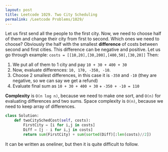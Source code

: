 ```yaml
---
layout: post
title: Leetcode 1029. Two City Scheduling
permalink: /Leetcode Problems/1029/
---
```


Let us first send all the people to the first city. Now, we need to choose half of them and change their city from first to second. Which ones we need to choose? Obviously the half with the smallest **difference** of costs between second and first cities. This difference can be negative and positive. Let us go through example: `costs = [[10,20],[30,200],[400,50],[30,20]]`
Then:
1. We put all of them to 1 city and pay `10 + 30 + 400 + 30`
2. Now, evaluate differences: `10, 170, -350, -10`.
3. Choose 2 smallest differences, in this case it is `-350` and `-10` (they are negative, so we can say we get a refund)
4. Evaluate final sum as `10 + 30 + 400 + 30` + `-350 + -10 = 110`

**Complexity** is `O(n log n)`, because we need to make one sort, and `O(n)` for evaluating differences and two sums. Space complexity is `O(n)`, because we need to keep array of differences.

```python
class Solution:
    def twoCitySchedCost(self, costs):
        FirstCity = [i for i,j in costs]
        Diff = [j - i for i,j in costs]
        return sum(FirstCity) + sum(sorted(Diff)[:len(costs)//2])
```

It can be written as oneliner, but then it is quite difficult to follow.